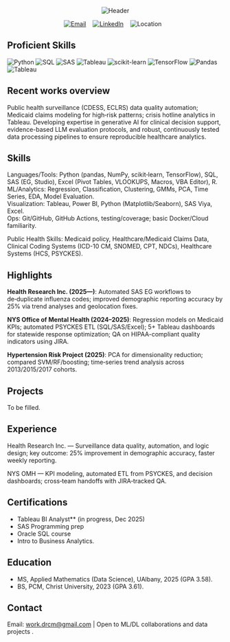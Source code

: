 <p align="center">
  <img src="https://capsule-render.vercel.app/api?type=rect&color=0:E34F26,10:F1662A,100:DD003&height=60&section=header&text=Dhanush%20Ramachandra%20Murthy&fontColor=ffffff&fontSize=26" alt="Header"/>
</p>


<div align="center">
  
[![Email](https://img.shields.io/badge/Email-work.DRCM%40gmail.com-blue?logo=gmail)](mailto:work.DRCM@gmail.com) &nbsp;&nbsp; [![LinkedIn](https://img.shields.io/badge/LinkedIn-Connect-0A66C2?logo=linkedin)](https://www.linkedin.com/in/dhanush-ramachandra-murthy-msds-00461227a/)
&nbsp;&nbsp; ![Location](https://img.shields.io/badge/Albany-NY-6aa84f?logo=google-maps)
&nbsp;&nbsp;

</div>


## **Proficient Skills**

<p>
  <img alt="Python" src="https://img.shields.io/badge/Python-3776AB?logo=python&logoColor=white" />
  <img alt="SQL" src="https://img.shields.io/badge/SQL-336791?logo=postgresql&logoColor=white" />
  <img alt="SAS" src="https://img.shields.io/badge/SAS-1E90FF?logo=sas&logoColor=white" />
  <img alt="Tableau" src="https://img.shields.io/badge/Tableau-E97627?logo=tableau&logoColor=white" />
  <img alt="scikit-learn" src="https://img.shields.io/badge/scikit--learn-F7931E?logo=scikitlearn&logoColor=white" />
  <img alt="TensorFlow" src="https://img.shields.io/badge/TensorFlow-FF6F00?logo=tensorflow&logoColor=white" />
  <img alt="Pandas" src="https://img.shields.io/badge/Pandas-150458?logo=pandas&logoColor=white" />
  <img alt="Tableau" src="https://img.shields.io/badge/Power%20BI-F2C811?logo=powerbi&logoColor=000" />
</p>




## **Recent works overview**
Public health surveillance (CDESS, ECLRS) data quality automation; Medicaid claims modeling for high‑risk patterns; crisis hotline analytics in Tableau.
Developing expertise in generative AI for clinical decision support, evidence-based LLM evaluation protocols, and robust, continuously tested data processing pipelines to ensure reproducible healthcare analytics.

## **Skills**
Languages/Tools: Python (pandas, NumPy, scikit‑learn, TensorFlow), SQL, SAS (EG, Studio), Excel (Pivot Tables, VLOOKUPS, Macros, VBA Editor), R. \
ML/Analytics: Regression, Classification, Clustering, GMMs, PCA, Time Series, EDA, Model Evaluation. \
Visualization: Tableau, Power BI, Python (Matplotlib/Seaborn), SAS Viya, Excel. \
Ops: Git/GitHub, GitHub Actions, testing/coverage; basic Docker/Cloud familiarity.

Public Health Skills: Medicaid policy, Healthcare/Medicaid Claims Data, Clinical Coding Systems (ICD-10 CM, SNOMED, CPT, NDCs), Healthcare Systems (HCS, PSYCKES).

## **Highlights**
**Health Research Inc. (2025—)**: Automated SAS EG workflows to de‑duplicate influenza codes; improved demographic reporting accuracy by 25% via trend analyses and geolocation fixes.

**NYS Office of Mental Health (2024–2025)**: Regression models on Medicaid KPIs; automated PSYCKES ETL (SQL/SAS/Excel); 5+ Tableau dashboards for statewide response optimization; QA on HIPAA-compliant quality indicators using JIRA.

**Hypertension Risk Project (2025)**: PCA for dimensionality reduction; compared SVM/RF/boosting; time‑series trend analysis across 2013/2015/2017 cohorts.

## **Projects**
To be filled.

## **Experience**
Health Research Inc. — Surveillance data quality, automation, and logic design; key outcome: 25% improvement in demographic accuracy, faster weekly reporting.

NYS OMH — KPI modeling, automated ETL from PSYCKES, and decision dashboards; cross‑team handoffs with JIRA‑tracked QA.

## **Certifications**
- Tableau BI Analyst** (in progress, Dec 2025)
- SAS Programming prep
- Oracle SQL course
- Intro to Business Analytics.

## **Education**
- MS, Applied Mathematics (Data Science), UAlbany, 2025 (GPA 3.58).
- BS, PCM, Christ University, 2023 (GPA 3.61).

## **Contact**
Email: work.drcm@gmail.com | Open to ML/DL collaborations and data projects .

